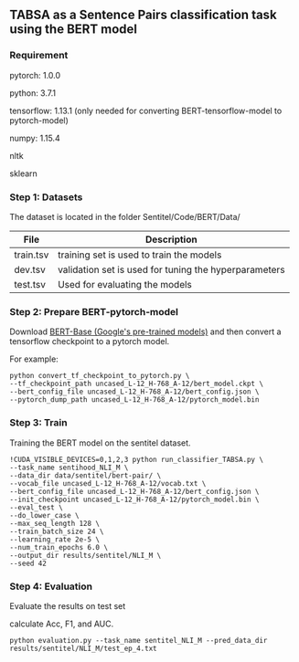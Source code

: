 ## TABSA as a Sentence Pairs classification task using the BERT model

### Requirement
pytorch: 1.0.0

python: 3.7.1

tensorflow: 1.13.1 (only needed for converting BERT-tensorflow-model to pytorch-model)

numpy: 1.15.4

nltk

sklearn

### Step 1: Datasets
The dataset is located in the folder
Sentitel/Code/BERT/Data/

File|Description|
----|-----------|
train.tsv|training set is used to train the models|
dev.tsv|validation set is used for tuning the hyperparameters|
test.tsv|Used for evaluating the models|


### Step 2: Prepare BERT-pytorch-model

Download [BERT-Base (Google's pre-trained models)](https://github.com/google-research/bert) and then convert a tensorflow checkpoint to a pytorch model.

For example:
```
python convert_tf_checkpoint_to_pytorch.py \
--tf_checkpoint_path uncased_L-12_H-768_A-12/bert_model.ckpt \
--bert_config_file uncased_L-12_H-768_A-12/bert_config.json \
--pytorch_dump_path uncased_L-12_H-768_A-12/pytorch_model.bin
```

### Step 3: Train
Training the BERT model on the sentitel dataset.

```
!CUDA_VISIBLE_DEVICES=0,1,2,3 python run_classifier_TABSA.py \
--task_name sentihood_NLI_M \
--data_dir data/sentitel/bert-pair/ \
--vocab_file uncased_L-12_H-768_A-12/vocab.txt \
--bert_config_file uncased_L-12_H-768_A-12/bert_config.json \
--init_checkpoint uncased_L-12_H-768_A-12/pytorch_model.bin \
--eval_test \
--do_lower_case \
--max_seq_length 128 \
--train_batch_size 24 \
--learning_rate 2e-5 \
--num_train_epochs 6.0 \
--output_dir results/sentitel/NLI_M \
--seed 42
```
### Step 4: Evaluation
Evaluate the results on test set 

calculate Acc, F1, and AUC.

```
python evaluation.py --task_name sentitel_NLI_M --pred_data_dir results/sentitel/NLI_M/test_ep_4.txt

```

